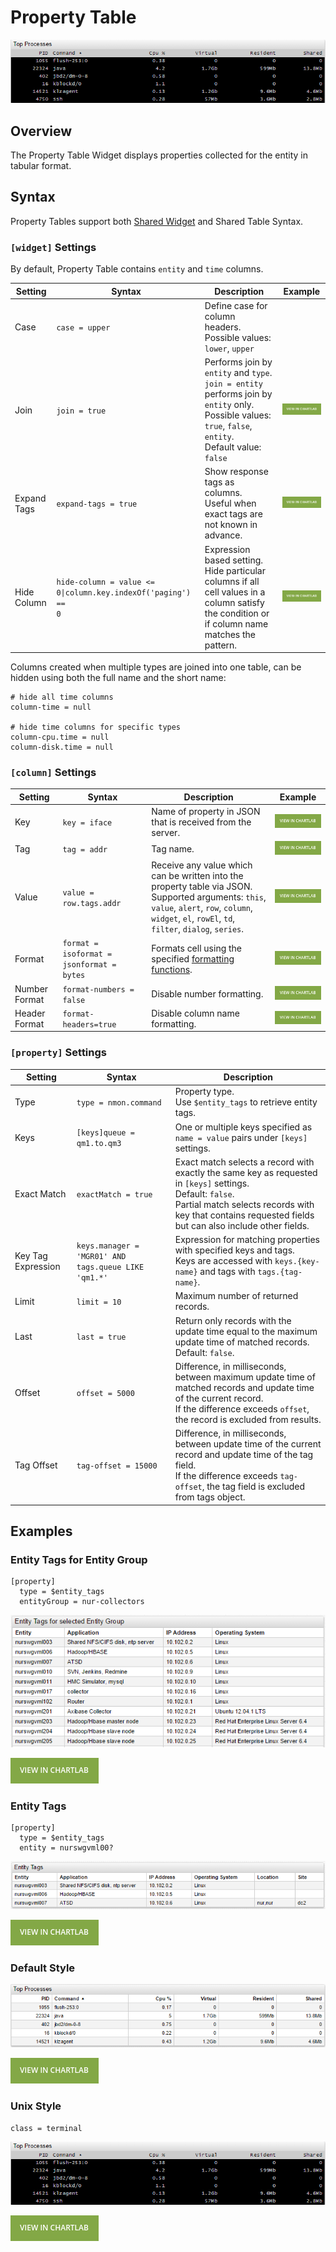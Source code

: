 # Property Table

![](./images/property-widget-2.png)

## Overview

The Property Table Widget displays properties collected for the entity in tabular format.

## Syntax

Property Tables support both [Shared Widget](../shared/README.md) and Shared Table Syntax.

### `[widget]` Settings

By default, Property Table contains `entity` and `time` columns.

Setting|Syntax|Description|Example
--|--|--|--
|Case|`case = upper`|Define case for column headers.<br>Possible values: `lower`, `upper`||
|Join|`join = true`|Performs join by `entity` and `type`.<br>`join = entity` performs join by `entity` only.<br>Possible values: `true`, `false`, `entity`.<br>Default value: `false`|[![](./images/button.png)](https://apps.axibase.com/chartlab/598f44f3/6/)|
|Expand Tags|`expand-tags = true`|Show response tags as columns.<br>Useful when exact tags are not known in advance.|[![](./images/button.png)](https://apps.axibase.com/chartlab/d7470e6c/2/)|
|Hide Column|<code>hide-column = value <= 0&#124;column.key.indexOf('paging') == 0<code>|Expression based setting.<br>Hide particular columns if all cell values in a column satisfy the condition or if column name matches the pattern.|[![](./images/button.png)](https://apps.axibase.com/chartlab/d7470e6c)|

Columns created when multiple types are joined into one table, can be hidden using both the full name and the short name:

```ls
# hide all time columns
column-time = null

# hide time columns for specific types
column-cpu.time = null
column-disk.time = null
```

### `[column]` Settings

Setting|Syntax|Description|Example
--|--|--|--
|Key|`key = iface`|Name of property in JSON that is received from the server.|[![](./images/button.png)](https://apps.axibase.com/chartlab/681f535a/6/)|
|Tag|`tag = addr`|Tag name.|[![](./images/button.png)](https://apps.axibase.com/chartlab/681f535a/7/)|
|Value|`value = row.tags.addr`|Receive any value which can be written into the property table via JSON.<br>Supported arguments: `this`, `value`, `alert`, `row`, `column`, `widget`, `el`, `rowEl`, `td`, `filter`, `dialog`, `series`.|[![](./images/button.png)](https://apps.axibase.com/chartlab/681f535a/8/)|
|Format|`format = isoformat = jsonformat = bytes`|Formats cell using the specified [formatting functions](../../syntax/format-settings.md).|[![](./images/button.png)](https://apps.axibase.com/chartlab/511b2c80/2/)|
|Number Format|`format-numbers = false`|Disable number formatting.|[![](./images/button.png)](https://apps.axibase.com/chartlab/1309a5ab)|
|Header Format|`format-headers=true`|Disable column name formatting.|[![](./images/button.png)](https://apps.axibase.com/chartlab/99717743/3/)|

### `[property]` Settings

Setting|Syntax|Description
--|--|--
|Type|`type = nmon.command`|Property type.<br>Use `$entity_tags` to retrieve entity tags.|
|Keys|`[keys]queue = qm1.to.qm3`|One or multiple keys specified as `name = value` pairs under `[keys]` settings.|
|Exact Match|`exactMatch = true`|Exact match selects a record with exactly the same key as requested in `[keys]` settings.<br>Default: `false`.<br>Partial match selects records with key that contains requested fields but can also include other fields.|
|Key Tag Expression|`keys.manager = 'MGR01' AND tags.queue LIKE 'qm1.*'`|Expression for matching properties with specified keys and tags.<br>Keys are accessed with `keys.{key-name}` and tags with `tags.{tag-name}`.|
|Limit|`limit = 10`|Maximum number of returned records.|
|Last|`last = true`|Return only records with the update time equal to the maximum update time of matched records.<br>Default: `false`.|
|Offset|`offset = 5000`|Difference, in milliseconds, between maximum update time of matched records and update time of the current record.<br>If the difference exceeds `offset`, the record is excluded from results.|
Tag Offset|`tag-offset = 15000`|Difference, in milliseconds, between update time of the current record and update time of the tag field.<br>If the difference exceeds `tag-offset`, the tag field is excluded from tags object.|

## Examples

### Entity Tags for Entity Group

```ls
[property]
  type = $entity_tags
  entityGroup = nur-collectors
```

![](./images/entity-tags-for-group.png)

[![](./images/button.png)](https://apps.axibase.com/chartlab/013e6026/6/)

### Entity Tags

```ls
[property]
  type = $entity_tags
  entity = nurswgvml00?
```

![](./images/entity-tags.png)

[![](./images/button.png)](https://apps.axibase.com/chartlab/013e6026/6/)

### Default Style

![](./images/default.png)

[![](./images/button.png)](https://apps.axibase.com/chartlab/0e9e5ca1)

### Unix Style

```ls
class = terminal
```

![](./images/property-widget-2.png)

[![](./images/button.png)](https://apps.axibase.com/chartlab/0e9e5ca1/2/)
